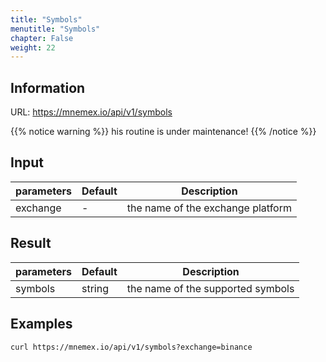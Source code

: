 ```yaml
---
title: "Symbols"
menutitle: "Symbols"
chapter: False
weight: 22
---
```


## Information

URL: https://mnemex.io/api/v1/symbols

{{% notice warning %}}
his routine is under maintenance!
{{% /notice %}}

## Input

| parameters | Default | Description |
| ---------- | ------- | ----------- |
| exchange   | -       | the name of the exchange platform |

## Result

| parameters | Default | Description |
| ---------- | ------- | ----------- |
| symbols    | string  | the name of the supported symbols |

## Examples

```
curl https://mnemex.io/api/v1/symbols?exchange=binance
```
